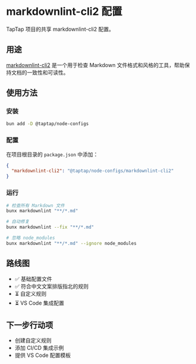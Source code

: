 # markdownlint-cli2 配置

TapTap 项目的共享 markdownlint-cli2 配置。

## 用途

[markdownlint-cli2](https://github.com/DavidAnson/markdownlint-cli2) 是一个用于检查 Markdown 文件格式和风格的工具，帮助保持文档的一致性和可读性。

## 使用方法

### 安装

```bash
bun add -D @taptap/node-configs
```

### 配置

在项目根目录的 `package.json` 中添加：

```json
{
  "markdownlint-cli2": "@taptap/node-configs/markdownlint-cli2"
}
```

### 运行

```bash
# 检查所有 Markdown 文件
bunx markdownlint "**/*.md"

# 自动修复
bunx markdownlint --fix "**/*.md"

# 忽略 node_modules
bunx markdownlint "**/*.md" --ignore node_modules
```

## 路线图

- ✅ 基础配置文件
- ✅ 符合中文文案排版指北的规则
- ⏳ 自定义规则
- ⏳ VS Code 集成配置

## 下一步行动项

- 创建自定义规则
- 添加 CI/CD 集成示例
- 提供 VS Code 配置模板
